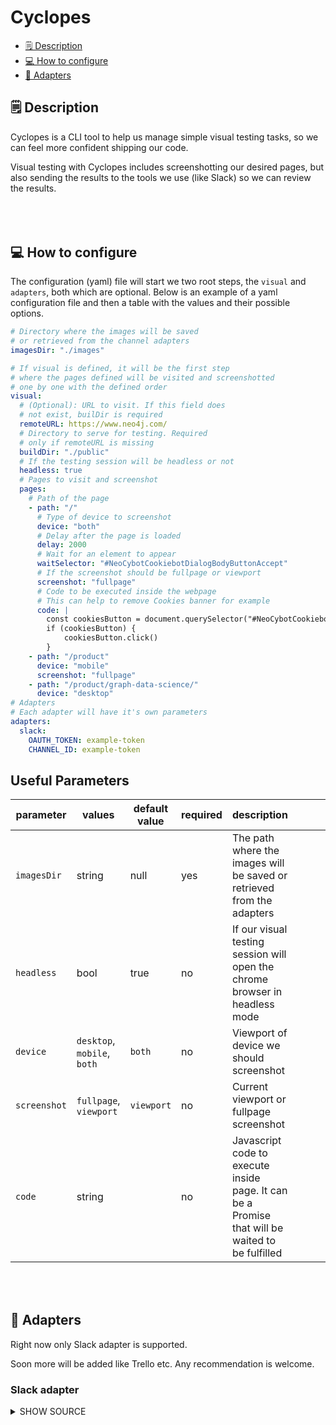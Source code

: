 # Cyclopes

<!-- toc -->

- [🗒 Description](#-description)
- [💻 How to configure](#-how-to-configure)
- [🔌 Adapters](#-adapters)
<!-- tocstop -->

## 🗒 Description

Cyclopes is a CLI tool to help us manage simple visual testing tasks, so we can feel more confident shipping our code.

Visual testing with Cyclopes includes screenshotting our desired pages, but also sending the results to the tools we use (like Slack) so we can review the results.

<!-- Some useful use cases:

1. Visual test our Gatsby/NextJS etc marketing websites. If you are not writing tests (which is often the case with marketing websites), you can use this tool to check if your website is rendered as expected.

2. Perform quick sanity checks, like checking if your website is not having any broken style, and all this inside the tools of your workflow (ex. Slack). -->

<span style="display:block;margin-top:80px" class="breaking-gap"/>

## 💻 How to configure

The configuration (yaml) file will start we two root steps, the `visual` and `adapters`, both which are optional. Below is an example of a yaml configuration file and then a table with the values and their possible options.

```yaml
# Directory where the images will be saved
# or retrieved from the channel adapters
imagesDir: "./images"

# If visual is defined, it will be the first step
# where the pages defined will be visited and screenshotted
# one by one with the defined order
visual:
  # (Optional): URL to visit. If this field does
  # not exist, builDir is required
  remoteURL: https://www.neo4j.com/
  # Directory to serve for testing. Required
  # only if remoteURL is missing
  buildDir: "./public"
  # If the testing session will be headless or not
  headless: true
  # Pages to visit and screenshot
  pages:
    # Path of the page
    - path: "/"
      # Type of device to screenshot
      device: "both"
      # Delay after the page is loaded
      delay: 2000
      # Wait for an element to appear
      waitSelector: "#NeoCybotCookiebotDialogBodyButtonAccept"
      # If the screenshot should be fullpage or viewport
      screenshot: "fullpage"
      # Code to be executed inside the webpage
      # This can help to remove Cookies banner for example
      code: |
        const cookiesButton = document.querySelector("#NeoCybotCookiebotDialogBodyButtonAccept")
        if (cookiesButton) {
            cookiesButton.click()
        }
    - path: "/product"
      device: "mobile"
      screenshot: "fullpage"
    - path: "/product/graph-data-science/"
      device: "desktop"
# Adapters
# Each adapter will have it's own parameters
adapters:
  slack:
    OAUTH_TOKEN: example-token
    CHANNEL_ID: example-token
```

## Useful Parameters

| parameter    | values                      | default value | required | description                                                                                     |     |     |     |     |     |
| ------------ | --------------------------- | ------------- | -------- | ----------------------------------------------------------------------------------------------- | --- | --- | --- | --- | --- |
| `imagesDir`  | string                      | null          | yes      | The path where the images will be saved or retrieved from the adapters                          |     |     |     |     |     |
| `headless`   | bool                        | true          | no       | If our visual testing session will open the chrome browser in headless mode                     |     |     |     |     |     |
| `device`     | `desktop`, `mobile`, `both` | `both`        | no       | Viewport of device we should screenshot                                                         |     |     |     |     |     |
| `screenshot` | `fullpage`, `viewport`      | `viewport`    | no       | Current viewport or fullpage screenshot                                                         |     |     |     |     |     |
| `code`       | string                      |               | no       | Javascript code to execute inside page. It can be a Promise that will be waited to be fulfilled |     |     |     |     |     |

<span style="display:block;margin-top:80px" class="breaking-gap"/>

## 🔌 Adapters

Right now only Slack adapter is supported.

Soon more will be added like Trello etc. Any recommendation is welcome.

### Slack adapter

<details>
<summary>SHOW SOURCE</summary>

```yaml
slack:
  OAUTH_TOKEN: example-token
  CHANNEL_ID: example-channel-id
```
